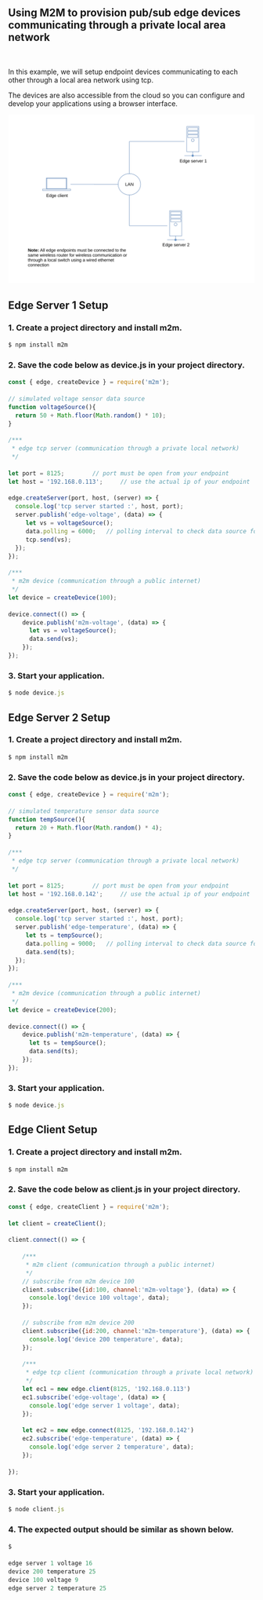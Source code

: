 
## Using M2M to provision pub/sub edge devices communicating through a private local area network

<br>

In this example, we will setup endpoint devices communicating to each other through a local area network using tcp. 

The devices are also accessible from the cloud so you can configure and develop your applications using a browser interface. 

![](assets/m2m-edge.svg)

## Edge Server 1 Setup

### 1. Create a project directory and install m2m.
```js
$ npm install m2m
```
### 2. Save the code below as device.js in your project directory.
```js
const { edge, createDevice } = require('m2m');

// simulated voltage sensor data source
function voltageSource(){
  return 50 + Math.floor(Math.random() * 10);
}

/***
 * edge tcp server (communication through a private local network)
 */
    
let port = 8125;		// port must be open from your endpoint
let host = '192.168.0.113'; 	// use the actual ip of your endpoint

edge.createServer(port, host, (server) => {
  console.log('tcp server started :', host, port);
  server.publish('edge-voltage', (data) => {
     let vs = voltageSource();
     data.polling = 6000; 	// polling interval to check data source for any changes
     tcp.send(vs);
  });
});

/***
 * m2m device (communication through a public internet)
 */
let device = createDevice(100);

device.connect(() => {
    device.publish('m2m-voltage', (data) => {
      let vs = voltageSource();
      data.send(vs);
    });
});

```
### 3. Start your application.
```js
$ node device.js
```

## Edge Server 2 Setup

### 1. Create a project directory and install m2m.
```js
$ npm install m2m
```
### 2. Save the code below as device.js in your project directory.
```js
const { edge, createDevice } = require('m2m');

// simulated temperature sensor data source
function tempSource(){
  return 20 + Math.floor(Math.random() * 4);
}

/***
 * edge tcp server (communication through a private local network)
 */
    
let port = 8125;		// port must be open from your endpoint
let host = '192.168.0.142'; 	// use the actual ip of your endpoint

edge.createServer(port, host, (server) => {
  console.log('tcp server started :', host, port);
  server.publish('edge-temperature', (data) => {
     let ts = tempSource();
     data.polling = 9000; 	// polling interval to check data source for any changes
     data.send(ts);
  });
});

/***
 * m2m device (communication through a public internet)
 */
let device = createDevice(200);

device.connect(() => {
    device.publish('m2m-temperature', (data) => {
      let ts = tempSource();
      data.send(ts);
    });
});

```
### 3. Start your application.
```js
$ node device.js
```

## Edge Client Setup

### 1. Create a project directory and install m2m.
```js
$ npm install m2m
```
### 2. Save the code below as client.js in your project directory.
```js
const { edge, createClient } = require('m2m'); 

let client = createClient();

client.connect(() => {
    
    /***
     * m2m client (communication through a public internet)
     */
    // subscribe from m2m device 100
    client.subscribe({id:100, channel:'m2m-voltage'}, (data) => {
      console.log('device 100 voltage', data);
    });

    // subscribe from m2m device 200
    client.subscribe({id:200, channel:'m2m-temperature'}, (data) => {
      console.log('device 200 temperature', data);
    });

    /***
     * edge tcp client (communication through a private local network)
     */
    let ec1 = new edge.client(8125, '192.168.0.113')
    ec1.subscribe('edge-voltage', (data) => {
      console.log('edge server 1 voltage', data);
    });

    let ec2 = new edge.connect(8125, '192.168.0.142')
    ec2.subscribe('edge-temperature', (data) => {
      console.log('edge server 2 temperature', data);
    });

});

```
### 3. Start your application.
```js
$ node client.js
```

### 4. The expected output should be similar as shown below.
```js
$

edge server 1 voltage 16
device 200 temperature 25
device 100 voltage 9
edge server 2 temperature 25

```


